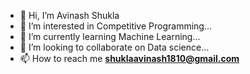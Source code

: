 - 👋 Hi, I’m Avinash Shukla
- 👀 I’m interested in Competitive Programming...
- 🌱 I’m currently learning Machine Learning...
- 💞️ I’m looking to collaborate on Data science...
- 📫 How to reach me **shuklaavinash1810@gmail.com**


